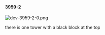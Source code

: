 #### 3959-2
![dev-3959-2-0.png](https://github.com/lil-lab/nlvr/raw/master/nlvr/dev/images/0/dev-3959-2-0.png "dev-3959-2-0.png")

there is one tower with a black block at the top